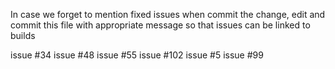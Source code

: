 In case we forget to mention fixed issues when commit the change, edit and commit this file with appropriate message so that issues can be linked to builds

issue #34
issue #48 
issue #55 
issue #102 
issue #5 
issue #99
